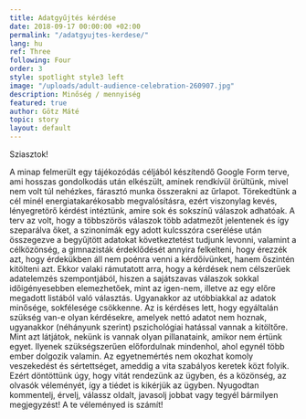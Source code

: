 ```yaml
---
title: Adatgyűjtés kérdése
date: 2018-09-17 00:00:00 +02:00
permalink: "/adatgyujtes-kerdese/"
lang: hu
ref: Three
following: Four
order: 3
style: spotlight style3 left
image: "/uploads/adult-audience-celebration-260907.jpg"
description: Minőség / mennyiség
featured: true
author: Götz Máté
topic: story
layout: default
---
```


Sziasztok!

A minap felmerült egy tájékozódás céljából készítendő Google Form terve,
ami hosszas gondolkodás után elkészült, aminek rendkívül örültünk, mivel nem volt túl nehézkes,
fárasztó munka összerakni az űrlapot.
Törekedtünk a cél minél energiatakarékosabb megvalósításra, ezért viszonylag kevés, lényegretörő kérdést intéztünk,
amire sok és sokszínű válaszok adhatóak. A terv az volt, hogy a többszörös válaszok több adatmezőt jelentenek és
így szeparálva őket, a szinonímák egy adott kulcsszóra cserélése után összegezve a begyűjtött adatokat
következtetést tudjunk levonni, valamint a célközönség, a gimnazisták érdeklődését annyira felkelteni,
hogy érezzék azt, hogy érdekükben áll nem poénra venni a kérdőívünket, hanem őszintén kitölteni azt.
Ekkor valaki rámutatott arra, hogy a kérdések nem célszerűek adatelemzés szempontjából,
hiszen a sajátszavas válaszok sokkal időigényesebben elemezhetőek, mint az igen-nem,
illetve az egy előre megadott listából való választás. Ugyanakkor az utóbbiakkal az adatok minősége, sokfélesége csökkenne.
Az is kérdéses lett, hogy egyáltalán szükség van-e olyan kérdésekre, amelyek nettó adatot nem hoznak,
ugyanakkor (néhányunk szerint) pszichológiai hatással vannak a kitöltőre.
Mint azt látjátok, nekünk is vannak olyan pillanataink, amikor nem értünk egyet.
Ilyenek szükségszerűen előfordulnak mindenhol, ahol egynél több ember dolgozik valamin.
Az egyetnemértés nem okozhat komoly veszekedést és sértettséget, ameddig a vita szabályos keretek közt folyik.
Ezért döntöttünk úgy, hogy vitát rendezünk az ügyben, és a közönség, az olvasók véleményét, így a tiédet is kikérjük az ügyben.
Nyugodtan kommentelj, érvelj, válassz oldalt, javasolj jobbat vagy tegyél bármilyen megjegyzést!
A te véleményed is számít!
